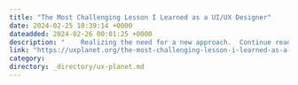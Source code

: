 ```yaml
---
title: "The Most Challenging Lesson I Learned as a UI/UX Designer"
date: 2024-02-25 10:39:14 +0000
dateadded: 2024-02-26 00:01:25 +0000
description: "    Realizing the need for a new approach.  Continue reading on UX Planet »  "
link: "https://uxplanet.org/the-most-challenging-lesson-i-learned-as-a-ui-ux-designer-1693615f2891?source=rss----819cc2aaeee0---4"
category:
directory: _directory/ux-planet.md
---
```

